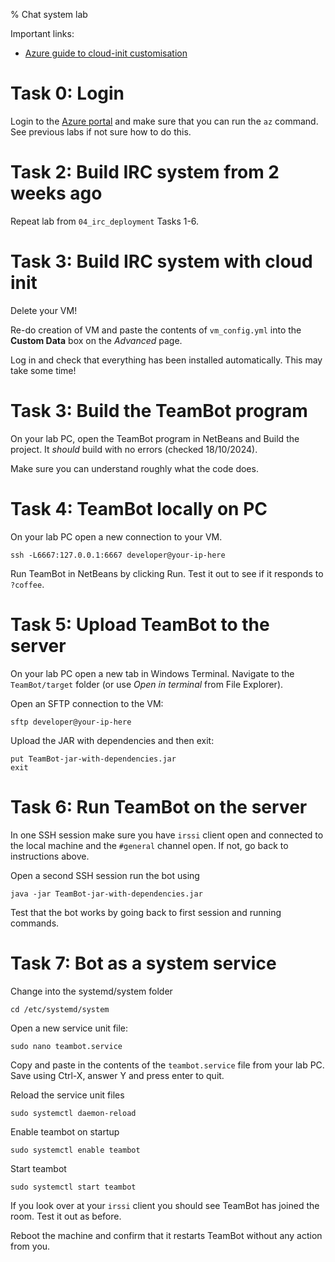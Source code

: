 % Chat system lab

Important links:
- [Azure guide to cloud-init customisation](https://learn.microsoft.com/en-us/azure/virtual-machines/linux/tutorial-automate-vm-deployment
)

# Task 0: Login

Login to the [Azure portal](https://portal.azure.com/) and make sure that you can run the `az` command.
See previous labs if not sure how to do this.


# Task 2: Build IRC system from 2 weeks ago

Repeat lab from `04_irc_deployment` Tasks 1-6.


# Task 3: Build IRC system with cloud init

Delete your VM!

Re-do creation of VM and paste the contents of `vm_config.yml` into the **Custom Data** box on the *Advanced* page.

Log in and check that everything has been installed automatically.
This may take some time!


# Task 3: Build the TeamBot program

On your lab PC, open the TeamBot program in NetBeans and Build the project.
It *should* build with no errors (checked 18/10/2024).

Make sure you can understand roughly what the code does.


# Task 4: TeamBot locally on PC

On your lab PC open a new connection to your VM.

	ssh -L6667:127.0.0.1:6667 developer@your-ip-here
	
Run TeamBot in NetBeans by clicking Run. 
Test it out to see if it responds to `?coffee`.


# Task 5: Upload TeamBot to the server

On your lab PC open a new tab in Windows Terminal.
Navigate to the `TeamBot/target` folder (or use *Open in terminal* from File Explorer).

Open an SFTP connection to the VM:

	sftp developer@your-ip-here
	
Upload the JAR with dependencies and then exit: 

	put TeamBot-jar-with-dependencies.jar 
	exit
	

# Task 6: Run TeamBot on the server

In one SSH session make sure you have `irssi` client open and connected to the local machine and the `#general` channel open.
If not, go back to instructions above.

Open a second SSH session run the bot using

	java -jar TeamBot-jar-with-dependencies.jar 
	
Test that the bot works by going back to first session and running commands.


# Task 7: Bot as a system service

Change into the systemd/system folder

	cd /etc/systemd/system
	
Open a new service unit file:

	sudo nano teambot.service
	
Copy and paste in the contents of the `teambot.service` file from your lab PC.
Save using Ctrl-X, answer Y and press enter to quit.

Reload the service unit files

	sudo systemctl daemon-reload
	
Enable teambot on startup

	sudo systemctl enable teambot
	
Start teambot

	sudo systemctl start teambot
	
If you look over at your `irssi` client you should see TeamBot has joined the room.
Test it out as before.

Reboot the machine and confirm that it restarts TeamBot without any action from you.


